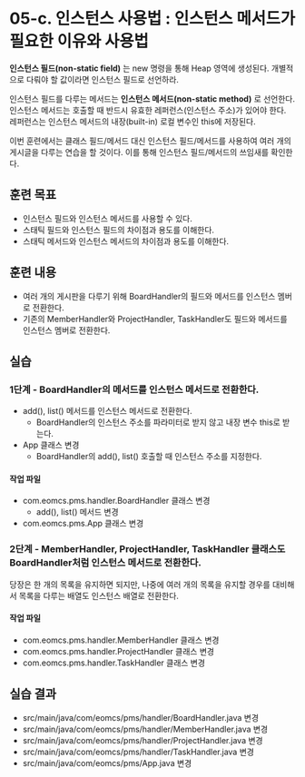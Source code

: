 # 05-c. 인스턴스 사용법 : 인스턴스 메서드가 필요한 이유와 사용법

**인스턴스 필드(non-static field)** 는 new 명령을 통해 Heap 영역에 생성된다.
개별적으로 다뤄야 할 값이라면 인스턴스 필드로 선언하라.

인스턴스 필드를 다루는 메서드는 **인스턴스 메서드(non-static method)** 로 선언한다.
인스턴스 메서드는 호출할 때 반드시 유효한 레퍼런스(인스턴스 주소)가 있어야 한다.
레퍼런스는 인스턴스 메서드의 내장(built-in) 로컬 변수인 this에 저장된다.

이번 훈련에서는 클래스 필드/메서드 대신 인스턴스 필드/메서드를 사용하여
여러 개의 게시글을 다루는 연습을 할 것이다.
이를 통해 인스턴스 필드/메서드의 쓰임새를 확인한다.

## 훈련 목표

- 인스턴스 필드와 인스턴스 메서드를 사용할 수 있다.
- 스태틱 필드와 인스턴스 필드의 차이점과 용도를 이해한다.
- 스태틱 메서드와 인스턴스 메서드의 차이점과 용도를 이해한다.

## 훈련 내용

- 여러 개의 게시판을 다루기 위해 BoardHandler의 필드와 메서드를 인스턴스 멤버로 전환한다.
- 기존의 MemberHandler와 ProjectHandler, TaskHandler도 필드와 메서드를 인스턴스 멤버로 전환한다.

## 실습

### 1단계 - BoardHandler의 메서드를 인스턴스 메서드로 전환한다.

- add(), list() 메서드를 인스턴스 메서드로 전환한다.
  -  BoardHandler의 인스턴스 주소를 파라미터로 받지 않고 내장 변수 this로 받는다.
- App 클래스 변경
  - BoardHandler의 add(), list() 호출할 때 인스턴스 주소를 지정한다.

#### 작업 파일
- com.eomcs.pms.handler.BoardHandler 클래스 변경
  - add(), list() 메서드 변경
- com.eomcs.pms.App 클래스 변경

### 2단계 - MemberHandler, ProjectHandler, TaskHandler 클래스도 BoardHandler처럼 인스턴스 메서드로 전환한다.

당장은 한 개의 목록을 유지하면 되지만,
나중에 여러 개의 목록을 유지할 경우를 대비해서
목록을 다루는 배열도 인스턴스 배열로 전환한다.


#### 작업 파일
- com.eomcs.pms.handler.MemberHandler 클래스 변경
- com.eomcs.pms.handler.ProjectHandler 클래스 변경
- com.eomcs.pms.handler.TaskHandler 클래스 변경

## 실습 결과

- src/main/java/com/eomcs/pms/handler/BoardHandler.java 변경
- src/main/java/com/eomcs/pms/handler/MemberHandler.java 변경
- src/main/java/com/eomcs/pms/handler/ProjectHandler.java 변경
- src/main/java/com/eomcs/pms/handler/TaskHandler.java 변경
- src/main/java/com/eomcs/pms/App.java 변경
